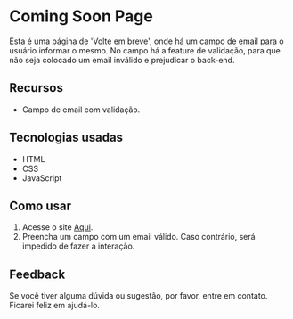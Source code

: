 # Coming Soon Page

Esta é uma página de 'Volte em breve', onde há um campo de email para o usuário informar
o mesmo. No campo há a feature de validação, para que não seja colocado um email inválido e prejudicar o back-end.

## Recursos
- Campo de email com validação.

## Tecnologias usadas
- HTML
- CSS
- JavaScript

## Como usar
1. Acesse o site [Aqui](https://coming-soon-page-kappa-nine.vercel.app/pages/).
2. Preencha um campo com um email válido. Caso contrário, será impedido de fazer a interação.

## Feedback
Se você tiver alguma dúvida ou sugestão, por favor, entre em contato. Ficarei feliz em ajudá-lo.

